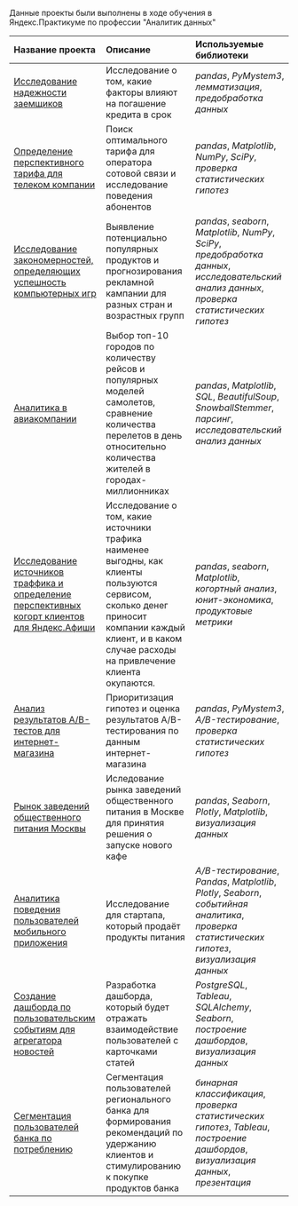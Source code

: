 Данные проекты были выполнены в ходе обучения в Яндекс.Практикуме по профессии "Аналитик данных" 


| Название проекта | Описание | Используемые библиотеки | 
| :---------------------- | :---------------------- | :---------------------- |
| [Исследование надежности заемщиков](https://github.com/charakatic/borrowers_reliability) | Исследование о том, какие факторы влияют на погашение кредита в срок| *pandas*, *PyMystem3*, *лемматизация*, *предобработка данных* |
| [Определение перспективного тарифа для телеком компании](https://github.com/charakatic/comparison_of_tariffs) | Поиск оптимального тарифа для оператора сотовой связи и исследование поведения абонентов | *pandas*, *Matplotlib*, *NumPy*, *SciPy*, *проверка статистических гипотез*|
| [Исследование закономерностей, определяющих успешность компьютерных игр](https://github.com/charakatic/potentially_popular_computer_games) | Выявление потенциально популярных продуктов и прогнозирования рекламной кампании для разных стран и возрастных групп | *pandas*, *seaborn*, *Matplotlib*, *NumPy*, *SciPy*, *предобработка данных*, *исследовательский анализ данных*, *проверка статистических гипотез* |
| [Аналитика в авиакомпании](https://github.com/charakatic/research_for_an_airline) | Выбор топ-10 городов по количеству рейсов и популярных моделей самолетов, сравнение количества перелетов в день относительно количества жителей в городах-миллионниках | *pandas*, *Matplotlib*, *SQL*, *BeautifulSoup*, *SnowballStemmer*, *парсинг*, *исследовательский анализ данных* |
| [Исследование источников траффика и определение перспективных когорт клиентов для Яндекс.Афиши](https://github.com/charakatic/marketing_for_Yandex.Afisha) | Исследование о том, какие источники трафика наименее выгодны, как клиенты пользуются сервисом, сколько денег приносит компании каждый клиент, и в каком случае расходы на привлечение клиента окупаются.  | *pandas*, *seaborn*, *Matplotlib*, *когортный анализ*, *юнит-экономика*, *продуктовые метрики* |
| [Анализ результатов A/B-тестов для интернет-магазина](https://github.com/charakatic/ABtests_for_online_store) | Приоритизация гипотез и оценка результатов A/B-тестирования по данным интернет-магазина | *pandas*, *PyMystem3*, *A/B-тестирование*, *проверка статистических гипотез* |
| [Рынок заведений общественного питания Москвы](https://github.com/charakatic/Moscow_restaurants) | Иследование рынка заведений общественного питания в Москве для принятия решения о запуске нового кафе | *pandas*, *Seaborn*, *Plotly*, *Matplotlib*, *визуализация данных* |
| [Аналитика поведения пользователей мобильного приложения](https://github.com/charakatic/mobilapp_prod) | Исследование для стартапа, который продаёт продукты питания | *A/B-тестирование*, *Pandas*, *Matplotlib*, *Plotly*, *Seaborn*, *событийная аналитика*, *проверка статистических гипотез*, *визуализация данных* |
| [Создание дашборда по пользовательским событиям для агрегатора новостей](https://github.com/charakatic/dashboard-for-news-aggregator)| Разработка дашборда, который будет отражать взаимодействие пользователей с карточками статей | *PostgreSQL*, *Tableau*, *SQLAlchemy*, *Seaborn*, *построение дашбордов*, *визуализация данных* |
| [Сегментация пользователей банка по потреблению](https://github.com/charakatic/bank-users-segmentation)| Сегментация пользователей регионального банка для формирования рекомендаций по удержанию клиентов и стимулированию к покупке продуктов банка | *бинарная классификация*, *проверка статистических гипотез*, *Tableau*, *построение дашбордов*, *визуализация данных*, *презентация*|
